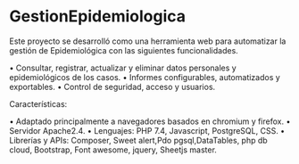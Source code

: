 # GestionEpidemiologica
Este proyecto se desarrolló como una herramienta web para automatizar la gestión de Epidemiológica con las siguientes funcionalidades. 
 
• Consultar, registrar, actualizar y eliminar datos personales y epidemiológicos de los casos. 
• Informes configurables, automatizados y exportables. 
• Control de seguridad, acceso y usuarios.
 
Características:
 
• Adaptado principalmente a navegadores basados en chromium y firefox.
• Servidor Apache2.4.
• Lenguajes: PHP 7.4, Javascript, PostgreSQL, CSS.
• Librerías y APIs: Composer, Sweet alert,Pdo pgsql,DataTables, php db cloud, Bootstrap, Font awesome, jquery, Sheetjs master.
